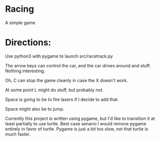 # Racing
 A simple game


# Directions:
Use python3 with pygame to launch src/racetrack.py

The arrow keys can control the car, and the car drives around and stuff. Nothing interesting.

Oh, C can stop the game cleanly in case the X doesn't work.

At some point L might do stuff, but probably not.

Space is going to be to fire lasers if I decide to add that. 

Space might also be to jump. 

Currently this project is written using pygame, but I'd like to transition it at least partially to use turtle. 
Best case senario I would remove pygame entirely in favor of turtle. Pygame is just a bit too slow, not that turtle is much faster. 
